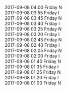2017-09-08 04:00 Friday  N  
2017-09-08 03:55 Friday  I  
2017-09-08 03:45 Friday  N  
2017-09-08 03:40 Friday  I  
2017-09-08 03:25 Friday  N  
2017-09-08 03:20 Friday  I  
2017-09-08 02:45 Friday  N  
2017-09-08 02:40 Friday  I  
2017-09-08 02:05 Friday  N  
2017-09-08 02:00 Friday  I  
2017-09-08 01:40 Friday  N  
2017-09-08 01:35 Friday  I  
2017-09-08 01:25 Friday  N  
2017-09-08 01:20 Friday  I  
2017-09-08 01:00 Friday  N  
